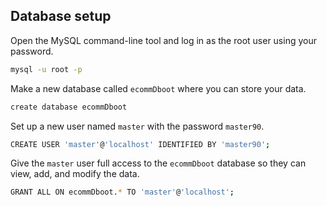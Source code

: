 ## Database setup
Open the MySQL command-line tool and log in as the root user using your password.

```sh
mysql -u root -p
```
Make a new database called `ecommDboot` where you can store your data.

```sh
create database ecommDboot
```
Set up a new user named `master` with the password `master90`.

```sh
CREATE USER 'master'@'localhost' IDENTIFIED BY 'master90';
```

Give the `master` user full access to the `ecommDboot` database so they can view, add, and modify the data.

```sh
GRANT ALL ON ecommDboot.* TO 'master'@'localhost';
```